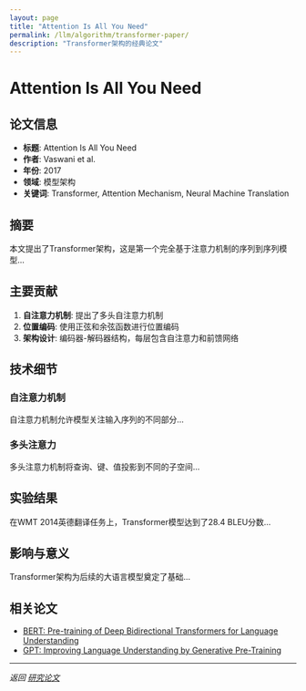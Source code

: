 ```yaml
---
layout: page
title: "Attention Is All You Need"
permalink: /llm/algorithm/transformer-paper/
description: "Transformer架构的经典论文"
---
```


# Attention Is All You Need

## 论文信息

- **标题**: Attention Is All You Need
- **作者**: Vaswani et al.
- **年份**: 2017
- **领域**: 模型架构
- **关键词**: Transformer, Attention Mechanism, Neural Machine Translation

## 摘要

本文提出了Transformer架构，这是第一个完全基于注意力机制的序列到序列模型...

## 主要贡献

1. **自注意力机制**: 提出了多头自注意力机制
2. **位置编码**: 使用正弦和余弦函数进行位置编码
3. **架构设计**: 编码器-解码器结构，每层包含自注意力和前馈网络

## 技术细节

### 自注意力机制

自注意力机制允许模型关注输入序列的不同部分...

### 多头注意力

多头注意力机制将查询、键、值投影到不同的子空间...

## 实验结果

在WMT 2014英德翻译任务上，Transformer模型达到了28.4 BLEU分数...

## 影响与意义

Transformer架构为后续的大语言模型奠定了基础...

## 相关论文

- [BERT: Pre-training of Deep Bidirectional Transformers for Language Understanding](/path/to/bert-paper/)
- [GPT: Improving Language Understanding by Generative Pre-Training](/path/to/gpt-paper/)

---

*返回 [研究论文](/blog/)* 